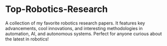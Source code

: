 # Top-Robotics-Research
A collection of my favorite robotics research papers. It features key advancements, cool innovations, and interesting methodologies in automation, AI, and autonomous systems. Perfect for anyone curious about the latest in robotics!
